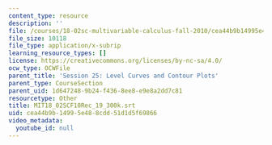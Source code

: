 ```yaml
---
content_type: resource
description: ''
file: /courses/18-02sc-multivariable-calculus-fall-2010/cea44b9b14995e488cdd51d1d5f69866_MIT18_02SCF10Rec_19_300k.vtt
file_size: 10118
file_type: application/x-subrip
learning_resource_types: []
license: https://creativecommons.org/licenses/by-nc-sa/4.0/
ocw_type: OCWFile
parent_title: 'Session 25: Level Curves and Contour Plots'
parent_type: CourseSection
parent_uid: 1d647248-9b24-f436-8ee8-e9e8a2dd7c81
resourcetype: Other
title: MIT18_02SCF10Rec_19_300k.srt
uid: cea44b9b-1499-5e48-8cdd-51d1d5f69866
video_metadata:
  youtube_id: null
---
```

